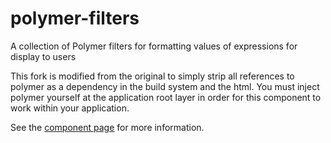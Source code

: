 polymer-filters
================

A collection of Polymer filters for formatting values of expressions for display to users

This fork is modified from the original to simply strip all references to polymer as a dependency in the build system and the html. You must inject polymer yourself at the application root layer in order for this component to work within your application.

See the [component page](http://addyosmani.github.io/polymer-filters) for more information.


